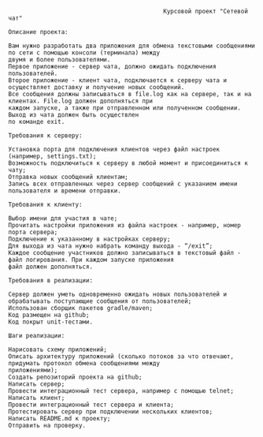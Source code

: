                                                 Курсовой проект "Сетевой чат"

    Описание проекта:

    Вам нужно разработать два приложения для обмена текстовыми сообщениями по сети с помощью консоли (терминала) между
    двумя и более пользователями.
    Первое приложение - сервер чата, должно ожидать подключения пользователей.
    Второе приложение - клиент чата, подключается к серверу чата и осуществляет доставку и получение новых сообщений.
    Все сообщения должны записываться в file.log как на сервере, так и на клиентах. File.log должен дополняться при
    каждом запуске, а также при отправленном или полученном сообщении. Выход из чата должен быть осуществлен
    по команде exit.

    Требования к серверу:

    Установка порта для подключения клиентов через файл настроек (например, settings.txt);
    Возможность подключиться к серверу в любой момент и присоединиться к чату;
    Отправка новых сообщений клиентам;
    Запись всех отправленных через сервер сообщений с указанием имени пользователя и времени отправки.

    Требования к клиенту:

    Выбор имени для участия в чате;
    Прочитать настройки приложения из файла настроек - например, номер порта сервера;
    Подключение к указанному в настройках серверу;
    Для выхода из чата нужно набрать команду выхода - “/exit”;
    Каждое сообщение участников должно записываться в текстовый файл - файл логирования. При каждом запуске приложения
    файл должен дополняться.

    Требования в реализации:

    Сервер должен уметь одновременно ожидать новых пользователей и обрабатывать поступающие сообщения от пользователей;
    Использован сборщик пакетов gradle/maven;
    Код размещен на github;
    Код покрыт unit-тестами.

    Шаги реализации:

    Нарисовать схему приложений;
    Описать архитектуру приложений (сколько потоков за что отвечают, придумать протокол обмена сообщениями между
    приложениями);
    Создать репозиторий проекта на github;
    Написать сервер;
    Провести интеграционный тест сервера, например с помощью telnet;
    Написать клиент;
    Провести интеграционный тест сервера и клиента;
    Протестировать сервер при подключении нескольких клиентов;
    Написать README.md к проекту;
    Отправить на проверку.